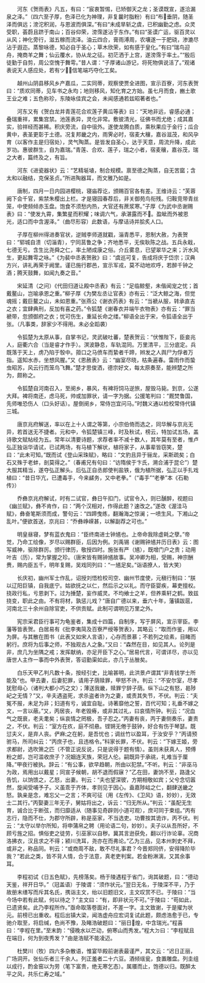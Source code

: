 <!-- { "loadSidebar": true } -->
　　河东《贺雨表》凡五，有曰：“宸衷暂惕，已矫御天之龙；圣谟既宣，遂洽漏泉之泽。”（四六至子厚，色泽已化为神理，非复曩时脂粉）有曰“布垂阴，随圣泽而俱远；滂沱积润，与恩波而俱深。”有曰“未成旱斩之虞，已积幽勤之虑。众灵受职，荟蔚且跻于南山；百谷仰荣，滂霈遂沾于东作。”有曰“圣谟广运，驱百灵以从风；神化旁行，滋五稼而流泽。油云四合，膏雨溥周，农壤遂一于肥硗，渗漉尽沾于遐迩。蒸黎咏德，知必自于圣心；草木欣荣，如有感于皇化。”有曰“瑞鸟迎舟，掩商羊之舞；仙云覆水，协从龙之征。初茫洒于上宫，遂滂霈于率土。”“殷后徒勤于自剪，周公空愧于舞雩。”昔人谓：“子厚诸山游记，将死物俱说活了。”观诸表说天人感应处，若有ツ，信笔端巧夺化工矣。

　　越州山阴县移风乡产嘉瓜，二实同蒂，观察使贾全进图，宣示百寮，河东表贺曰：“质欢同蒂，见车书之永均；地则移风，知化育之方始。虽七月而食，豳土歌王业之难；五色称珍，东陵咏佳宾之会，未闻感通若兹昭著者也。”

　　河东又有《贺白龙并青莲花合欢莲子黄瓜等表》曰：“天地非远，睿感必通；叠瑞重祥，累集宫禁。池莲表异，灵化非常。敷彼清光，征佛书而尤绝；成其嘉实，验祥经而甚稀。积庆旁流，自中徂外。遂使龙腾白质，乘秋果应于金行；瓜合黄中，表圣更彰于土德。况复邦畿之内，雨霁必时，宿麦大穰，嘉谷滋茂，和风孕育（以客作主是归宿处），灵气陶蒸。是皆发自圣心，达于天意，周流升降，成此岁功。惠彼群生，自为嘉瑞。”青莲、合欢、莲子，瑞之小者，宿麦穰，嘉谷茂，瑞之大者，篇终及之，有旨。

　　河东《进瓷器状》云：“艺精埏埴，制合规模。禀至德之陶蒸，自无苦窳；含太和以融结，克保圣贞。”所进陶器耳，而文雅乃如是。

　　唐制，四月一日内园进樱桃，寝庙荐讫，颁赐百官各有差。王维诗云：“芙蓉阙下会千官，紫禁朱樱出上栏。才是寝园春荐后，非关御苑鸟衔残。归鞍竞带青丝笼，中使频倾赤玉盘。饱食不须愁内热，大官还有蔗浆寒。”子厚《为武中丞谢赐表》曰：“使发九霄，集繁星而积耀；味调六气，承湛露而不。盈眦而外被恩光，适口而中含渥泽。”（曲尽形容）此数语，与摩诘诗并脍炙人口。

　　子厚在柳州得进奏官状，逆贼李师道就戳，淄青悉平，恩制大赦，为表贺曰：“郓城自溃（切淄青），宁同莒鲁之争；齐地悉平，无俟耿陈之战。五兵永戢，七德无亏。含生比尧舜之仁，率土陋成康之俗。介丘雾息，已望翠华之来；沂水风生，更起舞雩之咏。”《为裴中丞表贺赦》曰：“虞巡可复，告成将庆于岱宗；汉典方兴，讲礼再荣于阙里。谨已施行郡邑，宣示军戎，莫不动地欢呼，若醉千钟之酒；腾天鼓舞，如闻九奏之音。”

　　宋延清（之问）《代田归道让殿中丞表》有云：“足临鲸壑，未偕闻宠之忧；首戴鳌山，岂喻承恩之重。”柳子厚《为樊左丞让官表》亦有云：“泛大鲸之海，但觉魂摇；戴巨鳌之山，未如恩重。”张燕公《谢衣药表》有云：“当褫从服，转承直吉之衣；宜肆典刑，反加有喜之药。”令狐楚《谢春衣并端午衣物表》亦有云：“罪当褫带，忽颁御府之衣；忧可伤生，重延长命之缕。”柳语全出于宋，令狐语全出于张。（凡事类，辞家少不得用。未必全蹈袭）

　　令狐楚为太原从事，自掌书记，灵武破吐蕃，楚表贺云：“伏惟陛下，臣妾兆人，庭衢六合（当是睿才作手）。溟波静息，车轨混同。万里清平，三分底定。兵既落于天上，虏乃陷于彀中。箝口之马偾车而絷者千蹄，辫发之人舆尸为俘者万指。遥知水赤，坐想风腥。”又《恩赦表》云：“幽室尽晓，枯条遍春。雷雨作而蛰虫昭苏，风云行而笼鸟飞舞。”楚才思俊洒，德宗好文，每太原奏至，能辨楚之所为，颇称之。

　　令狐楚自河南召入，至阌乡，暴风，有裨将饲马逆旅，屋毁马毙。到京，公遂大拜。裨将南还，虑马死，帅或加罪状，请一字为据。公援笔判曰：“厩焚鲁国，先师唯恐伤人（口头好话）。屋倒阌乡，常侍岂宜问马。”时魏义通以检校常侍代镇三城。

　　唐京兆府解送，率以在上十人谓之等第，小宗伯倚而选之，同华解与京兆无异，若首送无不捷者。元和中，令狐楚镇三峰，时及秋试，榜云，特加试五场，盖诗歌文赋帖经为五。常年以清要诗题，求荐者率不减十数人，其年莫有至者，惟卢弘正独诣华请试，已试两场，有马植下解状，植将家子，从事辈皆窃笑，楚曰：“此未可知。”既而试《登山采珠赋》，略曰：“文豹且异于骊龙，采斯疏矣；白石又殊于老蚌，剖莫得之。”（春甫兄有句曰：“访隋侯于卞氏，溯合浦于昆仑”）楚大服其精当，遂夺弘正解头。后弘正自丞郎使判盐铁，俄为植所据，弘正以手扎戏植曰：“昔日华亢，已遭毒手，今来鹾务，又中老拳。”（“毒手”“老拳”本《石勒传》）

　　乔彝京兆府解试，时有二试官，彝日午扣门，试官令入，则已醺醉，视题曰《幽兰赋》，彝不肯作，曰：“两个汉相对，作得此题？速改之。”遂改《渥洼马赋》，彝奋笔斯须而成，警句云：“四蹄曳练，翻瀚海之惊澜；一喷生风，下湘山之乱叶。”便欲首送，京兆曰：“乔彝峥嵘甚，以解副荐之可也。”

　　明皇昼寝，梦有蓝衣鬼曰：“臣终南进士钟馗也。上帝命我除虚耗之孽。”帝觉，乃命工绘像，岁尽以赐群臣，后因为例。刘禹锡《谢赐钟馗并历日表》云：图写威神，驱除群厉。颁行律历，敬授四时。施张有严（馗），既增门户之贵；动用叶吉（历），常为掌握之珍。（唐宋皆有赐钟馗故事。吴冲卿为相，受赐，神宗酬赉，赐内臣五千，明年复赐，吴戏同列曰：“一馗足矣。”诣语撩人，皆大笑）

　　长庆初，幽州军士作乱，诏授刘悟检校司空、幽州节度使，元稹行制曰：“朕以辽阳巨镇，自我底宁。姑欲抚之以仁，然后示之以礼。而守臣婴疾，幕吏擅权。挠政行私，亏恩剥下。过为捶楚，妄作威灵。不均飨士之羊，但养乘轩之鹤。致兹挠变，职此之由。不有将材，孰惩儿戏？”唐自广德以来，垂六十年，藩镇跋扈，河南北三十余州自除官吏，不供贡赋。此制可谓明见万里之外。

　　宪宗采君臣行事可为龟鉴者，集成十四篇，自制序，写于屏风，宣示宰臣。李藩等皆表贺。白居易有《批李夷简及百寮严绶等贺表》，其略云：“取而作鉴，用以为屏。与其散在图书（此表又如宋人言语），心存而景慕；不若列之绘素，目睹而躬行。庶将为后事之师，不独观古人之象。”又曰：“森然在目，如见其人。论列是非，庶几为坐隅之戒；发挥献纳，亦足开臣下之心。”居易代言，可谓详尽，亦以见唐世人主作一事而中外表贺，答诏勤渠如此，亦几于丛脞矣。

　　白乐天甲乙判凡数十条，按经引史，比喻甚明，此洪景卢谓其“非青钱学士所能及”也。甲去妻，后妻犯罪，请用子荫赎罪，甲怒不许。判云：“不安尔室，尽孝犹慰母心（诸判大都小巧之文）；薄送我畿，赎罪宁辞子荫。纵下山之有怒，曷陟屺之无情？”又，辛夫遇盗死，求杀盗者许为之妻，或责其失节，不伏。判云：“夫冤不报，未足为非；妇道有亏，诚宜自耻。诗著靡他之誓，百代可知；礼垂不嫁之文，一言以蔽。”又，丙居丧，年老毁瘠，或非其过礼，曰哀情所钟。判云：“况血气之既衰，老夫耄矣；纵哀情之罔极，吾子忍之。”丙妻有丧，丙于妻侧奏乐，妻责之，不伏。判云：“室方在疚，庭不彻悬。铿锵无倦于鼓钟，好合有伤于琴瑟。既愆夫义，是弃人丧。俨麻之在躬，是吾忧也；调丝竹以盈耳，于汝安乎？”丙请预驸马，所司纠云：“丙庶子也，且违格令。”科家长罪，不伏。判云：“下嫁王姬，旁求都尉，选吹箫之匹（不管正说反说，只是说得于题有情）。虽则未获真人，预傅粉之郎，岂可滥收庶子？况姻连天族，荣冠人伦。嗣既异于承祧，礼难当于厘降。”甲夜行被执。辞云：“有公事，欲早趋朝，所由以犯禁。”不听。判云：“非巫马为政，焉用出以戴星；同宣子候朝，胡不退而假寐？”乙在田，妻饷不至，路逢父告饥，以饷馈之，乙怒，出妻。判云：“夫也望深彼，方期相敬如宾；父兮念切嚣然，旋闻受哺予子。义虽乖于齐体，孝则见于因心。盍嘉陟岵之仁，翻肆送畿之怒。孰亲是念，难忘父一之言；不爽可征（用《左传》、《卫风》语，妙妙），无效士二其行。”丙娶妻三年无子，舅姑将出之，诉云：“归无所从。”判云：“虽配无生育，诚合比于断弦，而归靡适从（随事见奇辟则小道可观），庶可同于束组。”丙有志行，隐而不仕，为郡守所辟，称是巫家，不当选吏。功曹按其诡诈，丙不伏。判云：“太守以举尔所知，将申蒲帛之聘（用论语二句，妙妙）。夫子以从吾所好，不顾亏旌之招。惧俗吏之徒劳，引巫家以自秽。冀其言逊获免，翻以行诈论辜。况商洛拂衣，汉且求之不得；颍川洗耳，尧亦在而弗论。”乙为三品，见本州刺史不拜，或非之，称品同。判云：“或商周不敌，敢不尽礼事君？今晋郑同侪，安得降阶毕我？”若此之类，皆不背人情，合于法意，真老吏判案。若金粉淋漓，又其余事耳。

　　李程初试《日五色赋》，先榜落矣。杨于陵遇程于省门，询其破题，曰：“德动天鉴，祥开日华。”（冠盖语）于陵谓：“须作状元。”翌日无名，于陵深不平，乃于故册末缮写而斥其名氏，携诣主文，绐以旧题旧文，主文叹赏不已。于陵曰：“当今场中若有此赋，何以待之？”主文曰：“有，即非状元不可。”于陵曰：“苟如此，已遗贤矣。此乃李程所作。”亟命取落卷面对，不差一字。主文致谢，于是擢为状元。前榜已出重收。程后出镇大梁，闻浩虚舟应宏词复试此题，颇虑浩愈于已，专驰介取至，将启缄，色尚不豫，及睹浩破题曰：“丽日煌，中含瑞光。”程喜曰：“李程在里。”至末韵：“侵晚水以芒动，俯寒山而秀发。”程大ㄉ曰：“李程赋且在端日，何为到夜秀发？”由是浩赋不能凌迈。

　　杜樊川（牧）四六多杂散语，惟宴毕殿前谢表最谨严，其文云：“迟日正丽，广场洞开。张仙乐者三千余人。列正羞者二十六豆。酒倾瑶瓮，食置雕盘。列圭组以成行，酌金窑以为劳（笔下富贵，绝无寒乞态）。属餍而止，饱德以归。既醉太平之风，共乐仁寿之域。”

